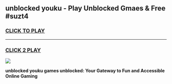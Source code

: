 
## unblocked youku - Play Unblocked Gmaes & Free #suzt4
<h3>
<a href="https://news.freeplayer.one?title=unblocked_youku&ref=03M">CLICK TO PLAY</a></h3>
<hr>

<h3>
<a href="https://news.freeplayer.one?title=unblocked_youku&ref=03M">CLICK 2 PLAY</a>
  
</h3>

<a href="https://news.freeplayer.one?title=unblocked_youku&ref=03M"><img src="https://clearcache.store/games.png"></a>


**unblocked youku games unblocked: Your Gateway to Fun and Accessible Online Gaming**
